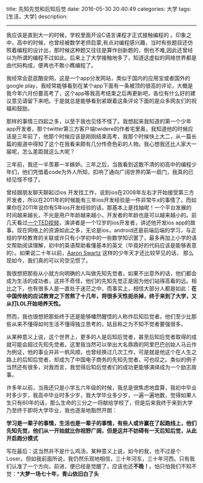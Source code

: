 title:    先知先觉和后知后觉
date: 2016-05-30 20:40:49 
categories:  大学
tags:  [生活，大学] 
description: 

---

我应该是直到大一的时候，学校里面开设C语言课程才正式接触编程的 。印象之中，高中的时候，也曾经被数学老师启蒙,有点对编程感兴趣，当时有些题目还仿照着编程的设计出，那时候这种题又往往是算作创新题的，倒也不难,因此还曾经以为所谓的编程不过如此。后来上了大学接触地多了，知道这虚拟的网络世界都是由代码构成，便再也不敢小瞧编程了。

<!--more-->
我经常会逛逛酷安网，这是一个app分发网站，类似于国内的应用宝或者国外的google play，我经常能够看到在某个app下面有一条被顶的很高的评论，大概是我今年六月份要高考了，这个app等我高考结束之后再更新吧，各位有什么好的建议意见请留下来吧。于是就总是能够看到紧跟着这条评论下面的是众多网友们的祝福和鼓励。

那样的事情三四起之多，以至于我也见怪不怪了。我想起来我知道的第一个少年app开发者，那个twitter第三方客户端twidere的作者宅里奥，我知道他的时候应该是三年前了，他那个时候应该是刚刚结束高考，我那个时候快上大二，从一篇长篇的报道中得知了这个在我看来颇有几分传奇色彩的人物。我心想我还比人家大一届呢，怎么差距就这么大呢？

三年前，我还一半羡慕一半嫉妒。三年之后，当我看到这数不清的初高中的编程少年们，他们凭借着code为外人所知，扣响了通向广阔世界的第一扇门，我真的已经见怪不怪了。

曾经跟朋友聊天聊起过ios 开发找工作，说到ios在2008年左右才开始接受第三方开发者，所以在2011年的时候能有三年ios开发经验是一件非常牛x的事情了。而如果你在2011年说你有5年ios开发经验的话，那基本上是找抽呢！一个平台发展的时间越来越长，不光是用户年龄越来越小，开发者的年龄也是可以越来越小的。前几天看过[一个TED视频](https://www.youtube.com/watch?v=Fkd9TWUtFm0&index=9&list=PLCVsK-coKpb3S-yjRIEq5VrnRMeCxA1Kx)，演讲者是一个12岁的ios开发者，讲述他开发ios app的故事。现在网络上的资源如此之多，无论是ios，android还是前端后端的学习，与正规的学校教育的关联或许只有小学初中的一些数学知识罢了，最多再加上小学的语文帮助阅读理解，初中的英语帮助看懂基本的英文（毕竟好的代码应该是能够表意的）。如果说二十年以前，[Aaron Swartz](https://en.wikipedia.org/wiki/Aaron_Swartz) 这样的少年天才还比较罕见的话， 那么现如今，我们真的可以司空见惯了。


我很想把那些从小就方向明确的人叫做先知先觉者。如果不出意外的话，他们都会成为生活的成功者，这并不奇怪，他们的先知先觉正是因为他们站得高看的远。相比之下，也有很多人是一直处于迷茫之中，而事实上，相信大部分人都是如此：**在中国传统的应试教育之下苦熬了十几年，将很多天性扼杀掉，终于来到了大学，又从打LOL开始培养天性。**

然而，我也很想把那些终于还是能够幡然醒悟的人称作后知后觉者。他们至少比那些从来不懂得如何生活不懂得独立思考的，姑且称之为不知不觉者要强很多。

从某种意义上说，这个世界上，更多的人是后知后觉者，甚至后知后觉者取得的成就可能会超过先知先觉者。这里我当然可以举出大名鼎鼎的阿里巴巴创始人马云作为例证，他的事业并非一帆风顺，也曾经换过几次工作，可是就是他这个在人生之路上的后知后觉者，却成为了中国电子商务的先知先觉者。可也叹之。类似的例子当然还有很多，对我而言，我觉得后知后觉者们的成功更能够演绎成为一个励志故事。

许多年以前，当我还只是小学五六年级的时候，我总是很焦虑地盘算，我初中毕业时多少岁，我高中毕业时多少岁，我大学毕业多少岁，一遍一遍地数，觉得如果人生只有60年的话，那么生命的三分之一将献给学校了，但是后来我终于来到大学乃至终于即将大学毕业，我也逐渐地豁然开朗：

**学习是一辈子的事情，生活也是一辈子的事情，有些人或许赢在了起跑线上，他们先知先觉，他们从一开始就比你视野广阔，但是这并不妨碍有一天后知后觉，从此开启跑分模式**

写在最后：这当然并不是什么鸡汤，某种意义上说，如今的我，也不过是个Loser。但如我前面所说，我仍然乐观地相信，三十年河东，三十年河西。只有我们认准了一个方向，前进，便已经是觉醒了，应该也还**不晚！**。怕只怕我们不知不觉：***大梦一场七十年，青山依旧白了头**










